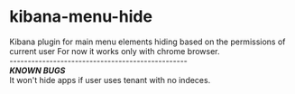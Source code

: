 # kibana-menu-hide
Kibana plugin for main menu elements hiding based on the permissions of current user
For now it works only with chrome browser.<br>
-------------------------------------------------<br>
***KNOWN BUGS***<br>
It won't hide apps if user uses tenant with no indeces.
